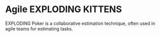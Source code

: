 # Agile EXPLODING KITTENS
EXPLODING Poker is a collaborative estimation technique, often used in agile teams for estimating tasks.
